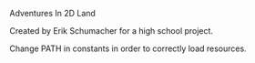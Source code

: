Adventures In 2D Land

Created by Erik Schumacher for a high school project.

Change PATH in constants in order to correctly load resources.
